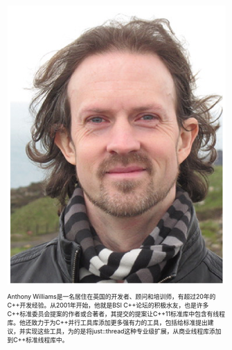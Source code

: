 

![](../images/author.png)

Anthony Williams是一名居住在英国的开发者、顾问和培训师，有超过20年的C++开发经验。从2001年开始，他就是BSI C++论坛的积极水友，也是许多C++标准委员会提案的作者或合著者，其提交的提案让C++11标准库中包含有线程库。他还致力于为C++并行工具库添加更多强有力的工具，包括给标准提出建议，并实现这些工具，为的是将just::thread这种专业级扩展，从商业线程库添加到C++标准线程库中。